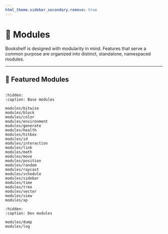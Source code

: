```yaml
---
html_theme.sidebar_secondary.remove: true
---
```


# 🧩 Modules

Bookshelf is designed with modularity in mind. Features that serve a common purpose are organized into distinct, standalone, namespaced modules.

---

## 🌟 Featured Modules

```{include} _templates/featured-modules.md
```

```{toctree}
:hidden:
:caption: Base modules

modules/bitwise
modules/block
modules/color
modules/environment
modules/generate
modules/health
modules/hitbox
modules/id
modules/interaction
modules/link
modules/math
modules/move
modules/position
modules/random
modules/raycast
modules/schedule
modules/sidebar
modules/time
modules/tree
modules/vector
modules/view
modules/xp
```

```{toctree}
:hidden:
:caption: Dev modules

modules/dump
modules/log
```
